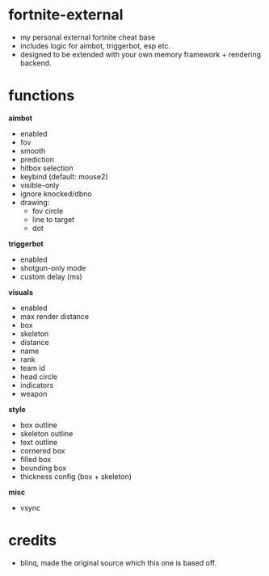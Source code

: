# fortnite-external
- my personal external fortnite cheat base
- includes logic for aimbot, triggerbot, esp etc.
- designed to be extended with your own memory framework + rendering backend.
# functions
**aimbot**
- enabled
- fov
- smooth
- prediction
- hitbox selection
- keybind (default: mouse2)
- visible-only
- ignore knocked/dbno
- drawing:
  - fov circle
  - line to target
  - dot

**triggerbot**
- enabled
- shotgun-only mode
- custom delay (ms)

**visuals**
- enabled
- max render distance
- box
- skeleton
- distance
- name
- rank
- team id
- head circle
- indicators
- weapon

**style**
- box outline
- skeleton outline
- text outline
- cornered box
- filled box
- bounding box
- thickness config (box + skeleton)

**misc**
- vsync


# credits
- blinq, made the original source which this one is based off.
